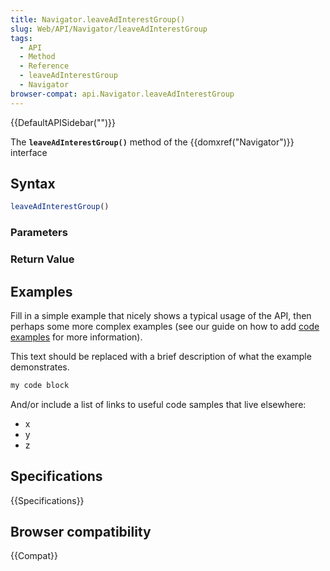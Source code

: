 ```yaml
---
title: Navigator.leaveAdInterestGroup()
slug: Web/API/Navigator/leaveAdInterestGroup
tags:
  - API
  - Method
  - Reference
  - leaveAdInterestGroup
  - Navigator
browser-compat: api.Navigator.leaveAdInterestGroup
---
```

{{DefaultAPISidebar("")}}

The **`leaveAdInterestGroup()`** method of the {{domxref("Navigator")}} interface 

## Syntax

```js
leaveAdInterestGroup()
```

### Parameters



### Return Value



## Examples

Fill in a simple example that nicely shows a typical usage of the API, then perhaps some more complex examples (see our guide on how to add [code examples](/en-US/docs/MDN/Contribute/Structures/Code_examples) for more information).

This text should be replaced with a brief description of what the example demonstrates.

```js
my code block
```

And/or include a list of links to useful code samples that live elsewhere:

*   x
*   y
*   z

## Specifications

{{Specifications}}

## Browser compatibility

{{Compat}}

